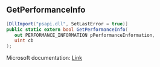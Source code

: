## GetPerformanceInfo

```csharp
[DllImport("psapi.dll", SetLastError = true)]
public static extern bool GetPerformanceInfo(
   out PERFORMANCE_INFORMATION pPerformanceInformation,
   uint cb
);
```

Microsoft documentation: [Link](https://docs.microsoft.com/en-us/windows/win32/api/psapi/nf-psapi-getperformanceinfo)
